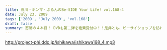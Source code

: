 ```yaml
---
title: 石川・ホンマ・ぶるんのBe-SIDE Your Life! vol.168-4
date: July 23, 2009
tags: ['2009', 'July 2009', 'vol.168']
draft: false
summary: 怒濤の４本目！ DVDも第二弾を絶賛受付中！！是非とも、ビーサイショップを訪れてみてください～～収録は、夜半まで続き、ホンマさん・ぶるんサンは終電で帰っていきました・・・NAMAE
---
```


http://project-phi.ddo.jp/ishikawa/ishikawa168_4.mp3

